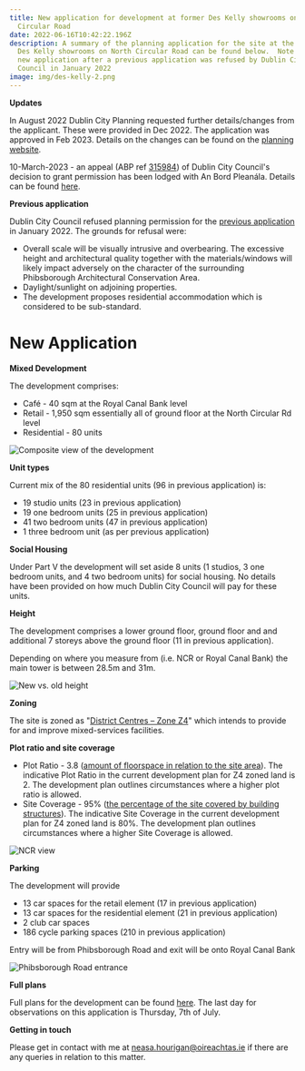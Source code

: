 ```yaml
---
title: New application for development at former Des Kelly showrooms on North
  Circular Road
date: 2022-06-16T10:42:22.196Z
description: A summary of the planning application for the site at the former
  Des Kelly showrooms on North Circular Road can be found below.  Note this is a
  new application after a previous application was refused by Dublin City
  Council in January 2022
image: img/des-kelly-2.png
---
```

**Updates**

In August 2022 Dublin City Planning requested further details/changes from the applicant. These were provided in Dec 2022. The application was approved in Feb 2023.  Details on the changes can be found on the [planning website](https://planning.agileapplications.ie/dublincity/application-details/150413).  

10-March-2023 - an appeal (ABP ref [315984](https://www.pleanala.ie/en-ie/case/315984)) of Dublin City Council's decision to grant permission has been lodged with An Bord Pleanála. Details can be found [here](https://webapps.dublincity.ie/AniteIM.WebSearch/Download.aspx?ID=1094699).

**Previous application** 

Dublin City Council refused planning permission for the [previous application](/post/development-at-former-des-kelly-showrooms/) in January 2022. The grounds for refusal were:

* Overall scale will be visually intrusive and overbearing. The excessive height and architectural quality together with the materials/windows will likely impact adversely on the character of the surrounding Phibsborough Architectural Conservation Area.
* Daylight/sunlight on adjoining properties.
* The development proposes residential accommodation which is considered to be sub-standard.

# New Application

**Mixed Development**

The development comprises: 

* Café - 40 sqm at the Royal Canal Bank level 
* Retail - 1,950 sqm essentially all of ground floor at the North Circular Rd level
* Residential - 80 units

![Composite view of the development](/img/des-kelly-composite-2.png "Composite view of the development")

**Unit types**

Current mix of the 80 residential units (96 in previous application) is:

* 19 studio units (23 in previous application) 
* 19 one bedroom units (25 in previous application)
* 41 two bedroom units (47 in previous application)
* 1 three bedroom unit (as per previous application)

**Social Housing**

Under Part V the development will set aside 8 units (1 studios, 3 one bedroom units, and 4 two bedroom units) for social housing. No details have been provided on how much Dublin City Council will pay for these units.

**Height**

The development comprises a lower ground floor, ground floor and and additional 7 storeys above the ground floor (11 in previous application).

Depending on where you measure from (i.e. NCR or Royal Canal Bank) the main tower is between 28.5m and 31m.

![New vs. old height](/img/des-kelly-2-height.png "New vs. old height")

**Zoning**

The site is zoned as "[District Centres – Zone Z4](https://www.dublincity.ie/dublin-city-development-plan-2016-2022/14-land-use-zoning/148-primary-land-use-zoning-categories/1484-district-centres-zone-z4)" which intends to provide for and improve mixed-services facilities.

**Plot ratio and site coverage**

* Plot Ratio - 3.8 ([amount of floorspace in relation to the site area](https://www.dublincity.ie/dublin-city-development-plan-2016-2022/16-development-standards/165-plot-ratio)).  The indicative Plot Ratio in the current development plan for Z4 zoned land is 2. The development plan outlines circumstances where a higher plot ratio is allowed. 
* Site Coverage - 95% ([the percentage of the site covered by building structures](https://www.dublincity.ie/dublin-city-development-plan-2016-2022/16-development-standards/166-site-coverage)). The indicative Site Coverage in the current development plan for Z4 zoned land is 80%. The development plan outlines circumstances where a higher Site Coverage is allowed. 

![NCR view](/img/des-kelly-2-view.png "NCR view")

**Parking**

The development will provide

* 13 car spaces for the retail element (17 in previous application)
* 13 car spaces for the residential element (21 in previous application)
* 2 club car spaces
* 186 cycle parking spaces (210 in previous application)

Entry will be from Phibsborough Road and exit will be onto Royal Canal Bank

![Phibsborough Road entrance](/img/des-kelly-2-entrance.png "Phibsborough Road entrance")

**Full plans**

Full plans for the development can be found [here](https://planning.agileapplications.ie/dublincity/application-details/150413). The last day for observations on this application is Thursday, 7th of July.

**Getting in touch**

Please get in contact with me at [neasa.hourigan@oireachtas.ie](mailto:neasa.hourigan@oireachtas.ie?subject=Proposed%20development%20at%20former%20Des%20Kelly%20showrooms%20on%20North%20Circular%20Road&body=Dear%20Neasa%2C%0D%0A%0D%0A) if there are any queries in relation to this matter.